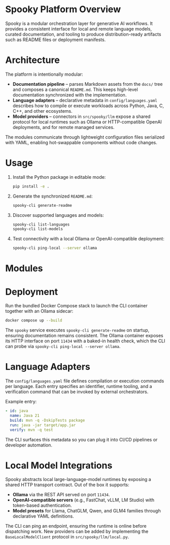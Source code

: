 # Spooky Platform Overview

Spooky is a modular orchestration layer for generative AI workflows. It provides a consistent interface
for local and remote language models, curated documentation, and tooling to produce distribution-ready
artifacts such as README files or deployment manifests.

# Architecture

The platform is intentionally modular:

- **Documentation pipeline** – parses Markdown assets from the `docs/` tree and composes a canonical
  `README.md`. This keeps high-level documentation synchronized with the implementation.
- **Language adapters** – declarative metadata in `config/languages.yaml` describes how to compile or
  execute workloads across Python, Java, C, C++, and other ecosystems.
- **Model providers** – connectors in `src/spooky/llm` expose a shared protocol for local runtimes such as
  Ollama or HTTP-compatible OpenAI deployments, and for remote managed services.

The modules communicate through lightweight configuration files serialized with YAML, enabling hot-swappable
components without code changes.

# Usage

1. Install the Python package in editable mode:

   ```bash
   pip install -e .
   ```

2. Generate the synchronized `README.md`:

   ```bash
   spooky-cli generate-readme
   ```

3. Discover supported languages and models:

   ```bash
   spooky-cli list-languages
   spooky-cli list-models
   ```

4. Test connectivity with a local Ollama or OpenAI-compatible deployment:

   ```bash
   spooky-cli ping-local --server ollama
   ```

# Modules

# Deployment

Run the bundled Docker Compose stack to launch the CLI container together with an Ollama sidecar:

```bash
docker compose up --build
```

The `spooky` service executes `spooky-cli generate-readme` on startup, ensuring documentation remains
consistent. The Ollama container exposes its HTTP interface on port `11434` with a baked-in health check,
which the CLI can probe via `spooky-cli ping-local --server ollama`.

# Language Adapters

The `config/languages.yaml` file defines compilation or execution commands per language. Each entry specifies
an identifier, runtime tooling, and a verification command that can be invoked by external orchestrators.

Example entry:

```yaml
- id: java
  name: Java 21
  build: mvn -q -DskipTests package
  run: java -jar target/app.jar
  verify: mvn -q test
```

The CLI surfaces this metadata so you can plug it into CI/CD pipelines or developer automation.

# Local Model Integrations

Spooky abstracts local large-language-model runtimes by exposing a shared HTTP transport contract. Out of the box
it supports:

- **Ollama** via the REST API served on port `11434`.
- **OpenAI-compatible servers** (e.g., FastChat, vLLM, LM Studio) with token-based authentication.
- **Model presets** for Llama, ChatGLM, Qwen, and GLM4 families through declarative YAML definitions.

The CLI can ping an endpoint, ensuring the runtime is online before dispatching work. New providers can be added by
implementing the `BaseLocalModelClient` protocol in `src/spooky/llm/local.py`.
